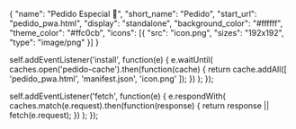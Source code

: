 {
  "name": "Pedido Especial 💍",
  "short_name": "Pedido",
  "start_url": "pedido_pwa.html",
  "display": "standalone",
  "background_color": "#ffffff",
  "theme_color": "#ffc0cb",
  "icons": [{
    "src": "icon.png",
    "sizes": "192x192",
    "type": "image/png"
  }]
}

self.addEventListener('install', function(e) {
  e.waitUntil(
    caches.open('pedido-cache').then(function(cache) {
      return cache.addAll([
        'pedido_pwa.html',
        'manifest.json',
        'icon.png'
      ]);
    })
  );
});

self.addEventListener('fetch', function(e) {
  e.respondWith(
    caches.match(e.request).then(function(response) {
      return response || fetch(e.request);
    })
  );
});
